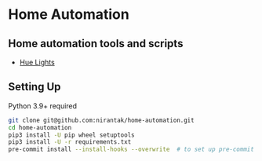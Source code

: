 # Home Automation

## Home automation tools and scripts

- [Hue Lights](https://github.com/nirantak/home-automation/tree/main/hue)

## Setting Up

Python 3.9+ required

```bash
git clone git@github.com:nirantak/home-automation.git
cd home-automation
pip3 install -U pip wheel setuptools
pip3 install -U -r requirements.txt
pre-commit install --install-hooks --overwrite  # to set up pre-commit hooks, required for contributing code
```
